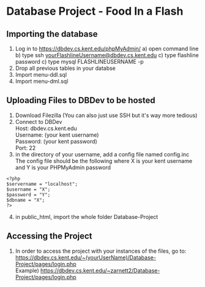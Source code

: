 # Database Project - Food In a Flash
## Importing the database
1) Log in to https://dbdev.cs.kent.edu/phpMyAdmin/
    a) open command line
    b) type ssh yourFlashlineUsername@dbdev.cs.kent.edu
    c) type flashline password
    c) type mysql FLASHLINEUSERNAME -p
3) Drop all previous tables in your databse
4) Import menu-ddl.sql
5) Import menu-dml.sql

## Uploading Files to DBDev to be hosted
1) Download Filezilla (You can also just use SSH but it's way more tedious)
2) Connect to DBDev <br>
   Host:     dbdev.cs.kent.edu <br>
   Username: (your kent username) <br>
   Password: (your kent password) <br>
   Port:     22 <br>
3) in the directory of your username, add a config file named config.inc
   The config file should be the following where X is your kent username and Y is your PHPMyAdmin password
```
<?php
$servername = "localhost";
$username = "X";
$password = "Y";
$dbname = "X";
?>
```
4) in public_html, import the whole folder Database-Project

## Accessing the Project
1) In order to access the project with your instances of the files, go to: <br>
    https://dbdev.cs.kent.edu/~(yourUserName)/Database-Project/pages/login.php <br>
    Example) https://dbdev.cs.kent.edu/~zarnett2/Database-Project/pages/login.php <br>

